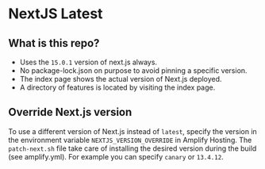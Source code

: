# NextJS Latest

## What is this repo?

- Uses the `15.0.1` version of next.js always.
- No package-lock.json on purpose to avoid pinning a specific version.
- The index page shows the actual version of Next.js deployed. 
- A directory of features is located by visiting the index page. 

## Override Next.js version

To use a different version of Next.js instead of `latest`, specify the version in the environment 
variable `NEXTJS_VERSION_OVERRIDE` in Amplify Hosting. The `patch-next.sh` file take care of 
installing the desired version during the build (see amplify.yml). For example you can specify 
`canary` or `13.4.12`.

